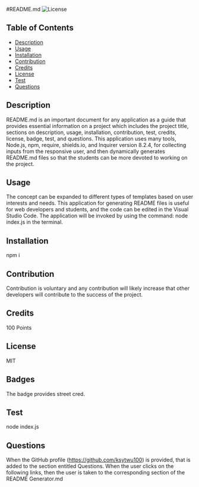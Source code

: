 #README.md 
  ![License](https://img.shields.io/badge/license-MIT-blue)
  ## Table of Contents
  * [Description](#description)
  * [Usage](#usage)
  * [Installation](#installation)
  * [Contribution](#contribution)
  * [Credits](#credits)
  * [License](#license)
  * [Test](#test)
  * [Questions](#questions)
  
## Description

README.md is an important document for any application as a guide that provides essential information on a project which includes the project title, sections on description, usage, installation, contribution, test, credits, license, badge, test, and questions. This application uses many tools, Node.js, npm, require, shields.io, and Inquirer version 8.2.4, for collecting inputs from the responsive user, and then dynamically generates README.md files so that the students can be more devoted to working on the project.

## Usage
The concept can be expanded to different types of templates based on user interests and needs. This application for generating README files is useful for web developers and students, and the code can be edited in the Visual Studio Code. The application will be invoked by using the command:  node index.js in the terminal.

## Installation
npm i

## Contribution
 Contribution is voluntary and any contribution will likely increase that other  
 developers will contribute to the success of the project. 

## Credits 
100 Points 

## License
MIT 

## Badges
The badge provides street cred. 

## Test
node index.js

## Questions
When the GitHub profile (https://github.com/ksytwu100) is provided, that is added to the section entitled Questions.
When the user clicks on the following links, then the user is taken to the corresponding section of the README Generator.md
